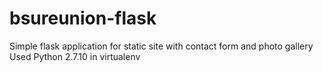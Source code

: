 # bsureunion-flask
Simple flask application for static site with contact form and photo gallery
Used Python 2.7.10 in virtualenv
